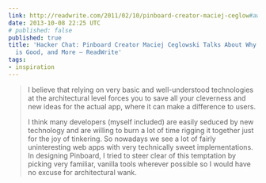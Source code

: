 ```yaml
---
link: http://readwrite.com/2011/02/10/pinboard-creator-maciej-ceglow#awesm=~ojIAPs622VioqJ
date: 2013-10-08 22:25 UTC
# published: false
published: true
title: 'Hacker Chat: Pinboard Creator Maciej Ceglowski Talks About Why Boring Architecture
  is Good, and More – ReadWrite'
tags:
- inspiration
---
```


<blockquote>I believe that relying on very basic and well-understood technologies at the architectural level forces you to save all your cleverness and new ideas for the actual app, where it can make a difference to users.

I think many developers (myself included) are easily seduced by new technology and are willing to burn a lot of time rigging it together just for the joy of tinkering. So nowadays we see a lot of fairly uninteresting web apps with very technically sweet implementations. In designing Pinboard, I tried to steer clear of this temptation by picking very familiar, vanilla tools wherever possible so I would have no excuse for architectural wank.

</blockquote>
